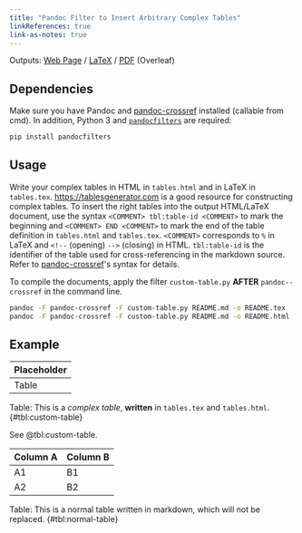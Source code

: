 ```yaml
---
title: "Pandoc Filter to Insert Arbitrary Complex Tables"
linkReferences: true
link-as-notes: true
---
```


Outputs: 
[Web Page](https://yongfu.name/pandoc-filter/) /
[LaTeX](https://yongfu.name/pandoc-filter/README.tex) /
[PDF](https://www.overleaf.com/docs?snip_uri=https://yongfu.name/pandoc-filter/README.tex&engine=xelatex)
(Overleaf)


## Dependencies

Make sure you have Pandoc and [pandoc-crossref][crossref] installed (callable from cmd). 
In addition, Python 3 and [`pandocfilters`](https://github.com/jgm/pandocfilters) are required:

```bash
pip install pandocfilters
```

[crossref]: https://github.com/lierdakil/pandoc-crossref


## Usage

Write your complex tables in HTML in `tables.html` and in LaTeX in `tables.tex`.
<https://tablesgenerator.com> is a good resource for constructing complex tables.
To insert the right tables into the output HTML/LaTeX document, 
use the syntax `<COMMENT> tbl:table-id <COMMENT>` to mark the beginning and
`<COMMENT> END <COMMENT>` to mark the end of the table definition in `tables.html` and `tables.tex`.
`<COMMENT>` corresponds to `%` in LaTeX and `<!--` (opening) `-->` (closing) in HTML. 
`tbl:table-id` is the identifier of the table used for cross-referencing in the markdown source. 
Refer to [pandoc-crossref][crossref]'s syntax for details.


To compile the documents, apply the filter `custom-table.py` **AFTER** `pandoc--crossref` in the command line.

```bash
pandoc -F pandoc-crossref -F custom-table.py README.md -o README.tex
pandoc -F pandoc-crossref -F custom-table.py README.md -o README.html
```


## Example

| Placeholder |
|-------------|
| Table       |

Table: This is a _complex table_, **written** in `tables.tex` and `tables.html`. {#tbl:custom-table}

See @tbl:custom-table.


Column A | Column B
---------|---------
A1       | B1
A2       | B2

Table: This is a normal table written in markdown, which will not be replaced. {#tbl:normal-table}
